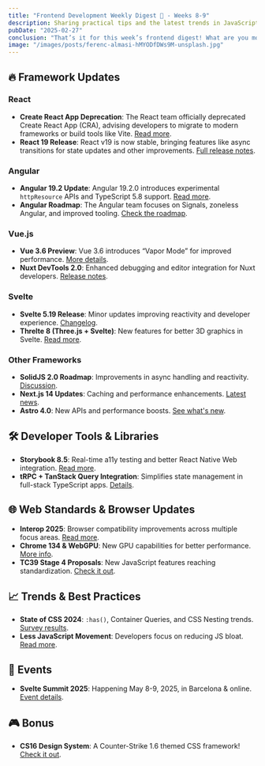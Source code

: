 ```yaml
---
title: "Frontend Development Weekly Digest 🧘 - Weeks 8-9"
description: Sharing practical tips and the latest trends in JavaScript
pubDate: "2025-02-27"
conclusion: "That’s it for this week’s frontend digest! What are you most excited about? Happy coding! 🚀"
image: "/images/posts/ferenc-almasi-hMYODfDWs9M-unsplash.jpg"
---
```


## 🔥 Framework Updates

### React

- **Create React App Deprecation**: The React team officially deprecated Create React App (CRA), advising developers to migrate to modern frameworks or build tools like Vite. [Read more](https://react.dev/blog/2025/02/14/sunsetting-create-react-app#:~:text=February%2014%2C%202025%20by%20Matt,Carroll%20and%20Ricky%20Hanlon?ref=zazen_code).
- **React 19 Release**: React v19 is now stable, bringing features like async transitions for state updates and other improvements. [Full release notes](https://react.dev/blog/2024/12/05/react-19#:~:text=React%20v19%20is%20now%20available,on%20npm).

### Angular

- **Angular 19.2 Update**: Angular 19.2.0 introduces experimental `httpResource` APIs and TypeScript 5.8 support. [Read more](https://blog.ninja-squad.com/2025/02/26/what-is-new-angular-19.2/#:~:text=Angular%C2%A019).
- **Angular Roadmap**: The Angular team focuses on Signals, zoneless Angular, and improved tooling. [Check the roadmap](https://angular.dev/roadmap#:~:text=Currently%2C%20Angular%20has%20two%20goals,for%20the%20framework).

### Vue.js

- **Vue 3.6 Preview**: Vue 3.6 introduces “Vapor Mode” for improved performance. [More details](https://www.cypress.io/blog/three-talks-to-check-out-at-vue-js-nation#:~:text=Evan%20You%20%E2%80%93%20Preview%20of,6%20%26%20Vapor%20Mode).
- **Nuxt DevTools 2.0**: Enhanced debugging and editor integration for Nuxt developers. [Release notes](https://github.com/nuxt/devtools/releases#:~:text=Nuxt%20DevTools%20v2,us%20to%20move%20forward%20easier).

### Svelte

- **Svelte 5.19 Release**: Minor updates improving reactivity and developer experience. [Changelog](https://github.com/sveltejs/svelte/releases?page=2#:~:text=Minor%20Changes).
- **Threlte 8 (Three.js + Svelte)**: New features for better 3D graphics in Svelte. [Read more](https://threlte.xyz/blog/threlte-8#:~:text=Today%20we%20are%20releasing%20Threlte,3D%20graphics%20on%20the%20web).

### Other Frameworks

- **SolidJS 2.0 Roadmap**: Improvements in async handling and reactivity. [Discussion](https://github.com/solidjs/solid/discussions/2425#:~:text=Hello%20everyone,0).
- **Next.js 14 Updates**: Caching and performance enhancements. [Latest news](https://nextjs.org/blog/next-14-2#:~:text=Next,and%20caching%20improvements).
- **Astro 4.0**: New APIs and performance boosts. [See what's new](https://astro.build/blog/astro-4/#:~:text=Introducing%20Astro%204,in%20new%20and%20exciting%20ways).

## 🛠️ Developer Tools & Libraries

- **Storybook 8.5**: Real-time a11y testing and better React Native Web integration. [Read more](https://storybook.js.org/blog/storybook-8-5/#:~:text=,storybookjs%29%20January%2021%2C%202025).
- **tRPC + TanStack Query Integration**: Simplifies state management in full-stack TypeScript apps. [Details](https://trpc.io/blog/introducing-tanstack-react-query-client#:~:text=We%20are%20excited%20to%20announce,with%20our%20own%20client).

## 🌐 Web Standards & Browser Updates

- **Interop 2025**: Browser compatibility improvements across multiple focus areas. [Read more](https://webkit.org/blog/16458/announcing-interop-2025/#:~:text=This%20year%E2%80%99s%20Interop%202025%20runs,tests%20for%2019%20focus%20areas).
- **Chrome 134 & WebGPU**: New GPU capabilities for better performance. [More info](https://developer.chrome.com/blog/new-in-webgpu-134?hl=en#:~:text=Improve%20machine).
- **TC39 Stage 4 Proposals**: New JavaScript features reaching standardization. [Check it out](https://socket.dev/blog/tc39-advances-3-proposals-to-stage-4-regexp-escaping-float16array-and-redeclarable-global-eval#:~:text=Stage%204%2C%20meaning%20they%20are,progress%20to%20the%20next%20stages).

## 📈 Trends & Best Practices

- **State of CSS 2024**: `:has()`, Container Queries, and CSS Nesting trends. [Survey results](https://web.dev/blog/state-of-css-html-2024#:~:text=For%20CSS%2C%20,tied%20with%20CSS%20nesting).
- **Less JavaScript Movement**: Developers focus on reducing JS bloat. [Read more](https://stackoverflow.blog/2023/01/27/the-less-javascript-the-better-ep-532/#:~:text=Astro%20is%20a%20site%20builder,rich%2C%20performant%20websites).

## 🎤 Events

- **Svelte Summit 2025**: Happening May 8-9, 2025, in Barcelona & online. [Event details](https://www.sveltesummit.com/#:~:text=Spring%202025).

## 🎮 Bonus

- **CS16 Design System**: A Counter-Strike 1.6 themed CSS framework! [Check it out](https://cs16.samke.me/#:~:text=CSS%20library%20based%20on%20Counter,6%20UI).
